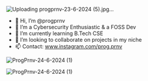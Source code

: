![Uploading progprnv-23-6-2024 (5).jpg…]()


- 👋 Hi, I’m @progprnv
- 👀 I’m a Cybersecurity Enthusiastic & a FOSS Dev
- 🌱 I’m currently learning B.Tech CSE
- 💞️ I’m looking to collaborate on projects in my niche
- 📫 Contact: www.instagram.com/prog.prnv



![ProgPrnv-24-6-2024 (1)](https://github-readme-stats.vercel.app/api/top-langs/?username=progprnv&layout=compact&theme=)

![ProgPrnv-24-6-2024 (1)](https://github-readme-streak-stats.herokuapp.com/?user=progprnv&theme)


<!---
progprnv/progprnv is a ✨ special ✨ repository because its `README.md` (this file) appears on your GitHub profile.
You can click the Preview link to take a look at your changes.
--->
